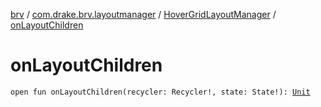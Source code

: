 [brv](../../index.md) / [com.drake.brv.layoutmanager](../index.md) / [HoverGridLayoutManager](index.md) / [onLayoutChildren](./on-layout-children.md)

# onLayoutChildren

`open fun onLayoutChildren(recycler: Recycler!, state: State!): `[`Unit`](https://kotlinlang.org/api/latest/jvm/stdlib/kotlin/-unit/index.html)